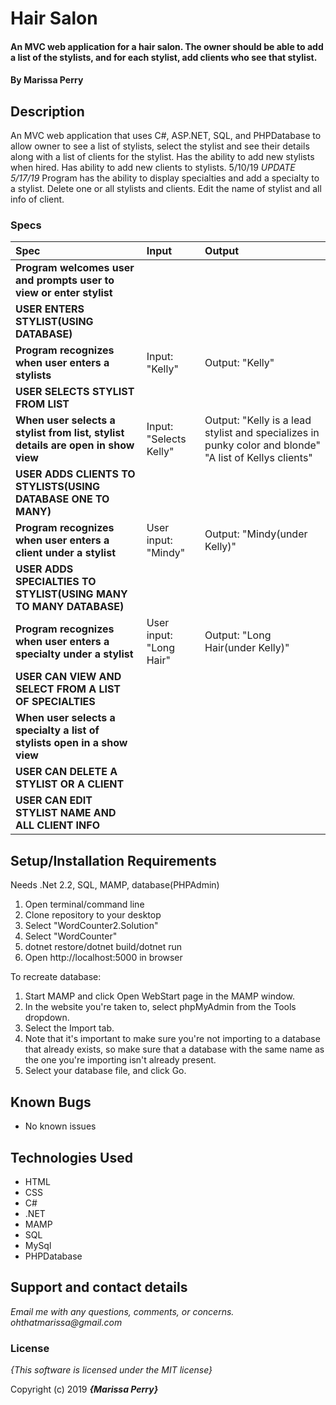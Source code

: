 # Hair Salon

#### An MVC web application for a hair salon. The owner should be able to add a list of the stylists, and for each stylist, add clients who see that stylist.

#### By **Marissa Perry**

## Description

An MVC web application that uses C#, ASP.NET, SQL, and PHPDatabase to allow owner to see a list of stylists, select the stylist and see their details along with a list of clients for the stylist. Has the ability to add new stylists when hired. Has ability to add new clients to stylists. 5/10/19
*UPDATE 5/17/19* Program has the ability to display specialties and add a specialty to a stylist. Delete one or all stylists and clients. Edit the name of stylist and all info of client.


### Specs
| Spec | Input | Output |
| :-------------     | :------------- | :------------- |
|**Program welcomes user and prompts user to view or enter stylist**|
|**USER ENTERS STYLIST(USING DATABASE)**|
| **Program recognizes when user enters a stylists**| Input: "Kelly" | Output: "Kelly"|
|**USER SELECTS STYLIST FROM LIST**|
| **When user selects a stylist from list, stylist details are open in show view**| Input: "Selects Kelly" | Output: "Kelly is a lead stylist and specializes in punky color and blonde" "A list of Kellys clients" |
|**USER ADDS CLIENTS TO STYLISTS(USING DATABASE ONE TO MANY)**|
| **Program recognizes when user enters a client under a stylist** | User input: "Mindy" | Output: "Mindy(under Kelly)" |
|**USER ADDS SPECIALTIES TO STYLIST(USING MANY TO MANY DATABASE)**|
| **Program recognizes when user enters a specialty under a stylist** | User input: "Long Hair" | Output: "Long Hair(under Kelly)" |
|**USER CAN VIEW AND SELECT FROM A LIST OF SPECIALTIES**|
| **When user selects a specialty a list of stylists open in a show view** |
|**USER CAN DELETE A STYLIST OR A CLIENT**|
|**USER CAN EDIT STYLIST NAME AND ALL CLIENT INFO**|




## Setup/Installation Requirements

Needs .Net 2.2, SQL, MAMP, database(PHPAdmin)

1. Open terminal/command line
2. Clone repository to your desktop
3. Select "WordCounter2.Solution"
4. Select "WordCounter"
5. dotnet restore/dotnet build/dotnet run
6. Open http://localhost:5000 in browser

To recreate database:
1. Start MAMP and click Open WebStart page in the MAMP window.
2. In the website you're taken to, select phpMyAdmin from the Tools      dropdown.
3. Select the Import tab.
4. Note that it's important to make sure you're not importing to a database that already exists, so make sure that a database with the same name as the one you're importing isn't already present.
5. Select your database file, and click Go.


## Known Bugs
* No known issues

## Technologies Used
* HTML
* CSS
* C#
* .NET
* MAMP
* SQL
* MySql
* PHPDatabase



## Support and contact details

_Email me with any questions, comments, or concerns. ohthatmarissa@gmail.com_

### License

*{This software is licensed under the MIT license}*

Copyright (c) 2019 **_{Marissa Perry}_**
